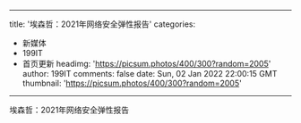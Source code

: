 
---
title: '埃森哲：2021年网络安全弹性报告'
categories: 
 - 新媒体
 - 199IT
 - 首页更新
headimg: 'https://picsum.photos/400/300?random=2005'
author: 199IT
comments: false
date: Sun, 02 Jan 2022 22:00:15 GMT
thumbnail: 'https://picsum.photos/400/300?random=2005'
---

<div>   
埃森哲：2021年网络安全弹性报告  
</div>
            